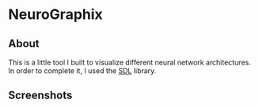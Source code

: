 # NeuroGraphix

## About 
This is a little tool I built to visualize different neural network architectures. In order to complete it, I used the [SDL](https://www.libsdl.org/) library.

## Screenshots

